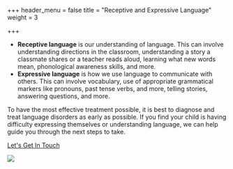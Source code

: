 +++
header_menu = false
title = "Receptive and Expressive Language"
weight = 3

+++
* **Receptive language** is our understanding of language. This can involve understanding directions in the classroom, understanding a story a classmate shares or a teacher reads aloud,  learning what new words mean, phonological awareness skills, and more.
* **Expressive language** is how we use language to communicate with others. This can involve vocabulary, use of appropriate grammatical markers like pronouns, past tense verbs, and more, telling stories, answering questions,  and more.

To have the most effective treatment possible, it is best to diagnose and treat language disorders as early as possible. If you find your child is having difficulty expressing themselves or understanding language, we can help guide you through the next steps to take.

[Let's Get In Touch](/#let-s-get-in-touch)

![](/uploads/img_5550.jpg)